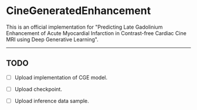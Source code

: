 # CineGeneratedEnhancement
This is an official implementation for "Predicting Late Gadolinium Enhancement of Acute Myocardial Infarction in Contrast-free Cardiac Cine MRI using Deep Generative Learning".

---

## TODO
- [ ] Upload implementation of CGE model.
- [ ] Upload checkpoint.
- [ ] Upload inference data sample.

